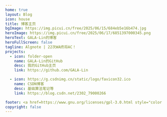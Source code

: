 ```yaml
---
home: true
layout: Blog
icon: house
title: 博客主页
bgImage: https://img.picui.cn/free/2025/06/15/684eb5e16b474.jpg
heroImage: https://img.picui.cn/free/2025/06/17/6851397000345.png
heroText: GALA-Lin的博客
heroFullScreen: false
tagline: Algnote | 22次WA终将AC！
projects:
  - icon: folder-open
    name: GALA-Lin的GitHub
    desc: 我的GitHub主页
    link: https://github.com/GALA-Lin

  - icon: https://g.csdnimg.cn/static/logo/favicon32.ico
    name: CSDN博客
    desc: 基础算法笔记等
    link: https://blog.csdn.net/2302_79000266

footer: <a href=https://www.gnu.org/licenses/gpl-3.0.html style="color:#808080"> GPL-3.0 Licensed </a> | Copyright © 2025-present <a href="https://github.com/GALA-Lin" style="color:#808080">GALA-Lin</a>
copyright: false
---
```


